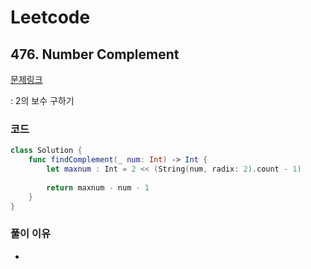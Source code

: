 # Leetcode

## 476. Number Complement 


[문제링크](https://leetcode.com/problems/number-complement/)

: 2의 보수 구하기


### 코드

```swift
class Solution {
    func findComplement(_ num: Int) -> Int {
        let maxnum : Int = 2 << (String(num, radix: 2).count - 1)
        
        return maxnum - num - 1
    }
}
```

### 풀이 이유

-

